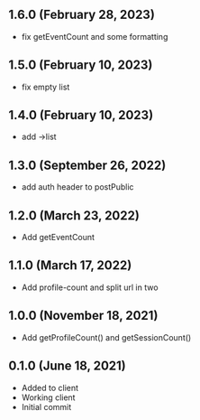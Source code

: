 ## 1.6.0 (February 28, 2023)
  - fix getEventCount and some formatting

## 1.5.0 (February 10, 2023)
  - fix empty list

## 1.4.0 (February 10, 2023)
  - add ->list

## 1.3.0 (September 26, 2022)
  - add auth header to postPublic

## 1.2.0 (March 23, 2022)
  - Add getEventCount

## 1.1.0 (March 17, 2022)
  - Add profile-count and split url in two

## 1.0.0 (November 18, 2021)
  - Add getProfileCount() and getSessionCount()

## 0.1.0 (June 18, 2021)
  - Added to client
  - Working client
  - Initial commit


